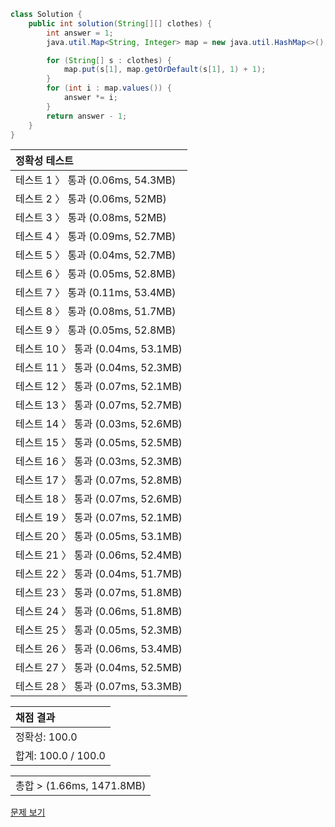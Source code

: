 ```java
class Solution {
    public int solution(String[][] clothes) {
        int answer = 1;
        java.util.Map<String, Integer> map = new java.util.HashMap<>();

        for (String[] s : clothes) {
            map.put(s[1], map.getOrDefault(s[1], 1) + 1);
        }
        for (int i : map.values()) {
            answer *= i;
        }
        return answer - 1;
    }
}
```
 | 정확성 테스트 |
 |  :-  |
 | 테스트 1 〉 통과 (0.06ms, 54.3MB) |
 | 테스트 2 〉 통과 (0.06ms, 52MB) |
 | 테스트 3 〉 통과 (0.08ms, 52MB) |
 | 테스트 4 〉 통과 (0.09ms, 52.7MB) |
 | 테스트 5 〉 통과 (0.04ms, 52.7MB) |
 | 테스트 6 〉 통과 (0.05ms, 52.8MB) |
 | 테스트 7 〉 통과 (0.11ms, 53.4MB) |
 | 테스트 8 〉 통과 (0.08ms, 51.7MB) |
 | 테스트 9 〉 통과 (0.05ms, 52.8MB) |
 | 테스트 10 〉 통과 (0.04ms, 53.1MB) |
 | 테스트 11 〉 통과 (0.04ms, 52.3MB) |
 | 테스트 12 〉 통과 (0.07ms, 52.1MB) |
 | 테스트 13 〉 통과 (0.07ms, 52.7MB) |
 | 테스트 14 〉 통과 (0.03ms, 52.6MB) |
 | 테스트 15 〉 통과 (0.05ms, 52.5MB) |
 | 테스트 16 〉 통과 (0.03ms, 52.3MB) |
 | 테스트 17 〉 통과 (0.07ms, 52.8MB) |
 | 테스트 18 〉 통과 (0.07ms, 52.6MB) |
 | 테스트 19 〉 통과 (0.07ms, 52.1MB) |
 | 테스트 20 〉 통과 (0.05ms, 53.1MB) |
 | 테스트 21 〉 통과 (0.06ms, 52.4MB) |
 | 테스트 22 〉 통과 (0.04ms, 51.7MB) |
 | 테스트 23 〉 통과 (0.07ms, 51.8MB) |
 | 테스트 24 〉 통과 (0.06ms, 51.8MB) |
 | 테스트 25 〉 통과 (0.05ms, 52.3MB) |
 | 테스트 26 〉 통과 (0.06ms, 53.4MB) |
 | 테스트 27 〉 통과 (0.04ms, 52.5MB) |
 | 테스트 28 〉 통과 (0.07ms, 53.3MB) |

 | 채점 결과 |
 | :- |
 | 정확성: 100.0 |
 | 합계: 100.0 / 100.0 |

 ||
 | :- |
 | 총합 > (1.66ms, 1471.8MB) |

[문제 보기](https://programmers.co.kr/learn/courses/30/lessons/42578?language=java)